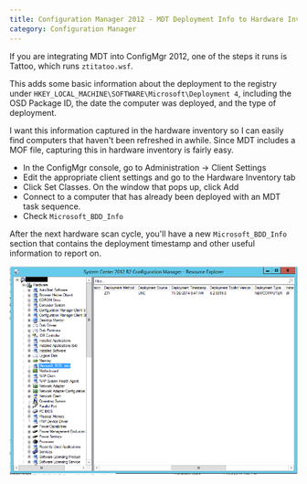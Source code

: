 ```yaml
---
title: Configuration Manager 2012 - MDT Deployment Info to Hardware Inventory
category: Configuration Manager
---
```


If you are integrating MDT into ConfigMgr 2012, one of the steps it runs is Tattoo, which runs `ztitatoo.wsf`.

This adds some basic information about the deployment to the registry under `HKEY_LOCAL_MACHINE\SOFTWARE\Microsoft\Deployment 4`, including the OSD Package ID, the date the computer was deployed, and the type of deployment.

I want this information captured in the hardware inventory so I can easily find computers that haven't been refreshed in awhile. Since MDT includes a MOF file, capturing this in hardware inventory is fairly easy.

* In the ConfigMgr console, go to Administration -> Client Settings
* Edit the appropriate client settings and go to the Hardware Inventory tab
* Click Set Classes.  On the window that pops up, click Add
* Connect to a computer that has already been deployed with an MDT task sequence.
* Check `Microsoft_BDD_Info`

After the next hardware scan cycle, you'll have a new `Microsoft_BDD_Info` section that contains the deployment timestamp and other useful information to report on.

![Screenshot](/images/sccm_inventory_screenshot.jpg)
